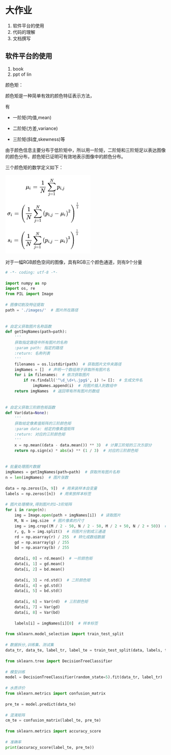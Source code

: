 # 大作业

1. 软件平台的使用
2. 代码的理解
3. 文档撰写

## 软件平台的使用

1. book
2. ppt of lin

颜色矩：

颜色矩是一种简单有效的颜色特征表示方法，

有

- 一阶矩(均值,mean)

- 二阶矩(方差,variance)

- 三阶矩(斜度,skewness)等

由于颜色信息主要分布于低阶矩中，所以用一阶矩，二阶矩和三阶矩足以表达图像的颜色分布，颜色矩已证明可有效地表示图像中的颜色分布。

三个颜色矩的数学定义如下：

![20220106221558](https://raw.githubusercontent.com/Logible/Image/main/note_image/20220106221558.png)

对于一幅RGB颜色空间的图像，具有RGB三个颜色通道，则有9个分量

```py
# -*- coding: utf-8 -*-

import numpy as np
import os, re
from PIL import Image

# 图像切割及特征提取
path = './images/'  # 图片所在路径


# 自定义获取图片名称函数
def getImgNames(path=path):
    '''
    获取指定路径中所有图片的名称
    :param path: 指定的路径
    :return: 名称列表
    '''
    filenames = os.listdir(path)  # 获取图片文件夹路径
    imgNames = []  # 声明一个数组用于获取所有图片名
    for i in filenames:  # 依次获取图片
        if re.findall('^\d_\d+\.jpg$', i) != []:  # 生成文件名
            imgNames.append(i)  # 将图片插入到数组中
    return imgNames  # 返回带有所有图片的数组


# 自定义获取三阶颜色矩函数
def Var(data=None):
    '''
    获取给定像素值矩阵的三阶颜色矩
    :param data: 给定的像素值矩阵
    :return: 对应的三阶颜色矩
    '''
    x = np.mean((data - data.mean()) ** 3)  # 计算三阶矩的三次方部分
    return np.sign(x) * abs(x) ** (1 / 3)  # 对应的三阶颜色矩


# 批量处理图片数据
imgNames = getImgNames(path=path)  # 获取所有图片名称
n = len(imgNames)  # 图片张数

data = np.zeros([n, 9])  # 用来装样本自变量
labels = np.zeros([n])  # 用来放样本标签

# 图片处理模块,得到图片的1~3阶矩阵
for i in range(n):
    img = Image.open(path + imgNames[i])  # 读取图片
    M, N = img.size  # 图片像素的尺寸
    img = img.crop((M / 2 - 50, N / 2 - 50, M / 2 + 50, N / 2 + 50))  # 图片切割
    r, g, b = img.split()  # 将图片分割成三通道
    rd = np.asarray(r) / 255  # 转化成数组数据
    gd = np.asarray(g) / 255
    bd = np.asarray(b) / 255

    data[i, 0] = rd.mean()  # 一阶颜色矩
    data[i, 1] = gd.mean()
    data[i, 2] = bd.mean()

    data[i, 3] = rd.std()  # 二阶颜色矩
    data[i, 4] = gd.std()
    data[i, 5] = bd.std()

    data[i, 6] = Var(rd)  # 三阶颜色矩
    data[i, 7] = Var(gd)
    data[i, 8] = Var(bd)

    labels[i] = imgNames[i][0]  # 样本标签

from sklearn.model_selection import train_test_split

# 数据拆分,训练集、测试集
data_tr, data_te, label_tr, label_te = train_test_split(data, labels, test_size=0.2, random_state=10)

from sklearn.tree import DecisionTreeClassifier

# 模型训练
model = DecisionTreeClassifier(random_state=5).fit(data_tr, label_tr)

# 水质评价
from sklearn.metrics import confusion_matrix

pre_te = model.predict(data_te)

# 混淆矩阵
cm_te = confusion_matrix(label_te, pre_te)

from sklearn.metrics import accuracy_score

# 准确率
print(accuracy_score(label_te, pre_te))
```
